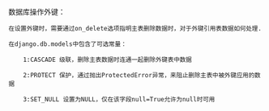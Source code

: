 数据库操作外键：
	
	在设置外键时，需要通过on_delete选项指明主表删除数据时，对于外键引用表数据如何处理.
	
	在django.db.models中包含了可选常量：
	
		​1:CASCADE 级联，删除主表数据时连通一起删除外键表中数据

		​2:PROTECT 保护，通过抛出ProtectedError异常，来阻止删除主表中被外键应用的数据

		​3:SET_NULL 设置为NULL，仅在该字段null=True允许为null时可用



